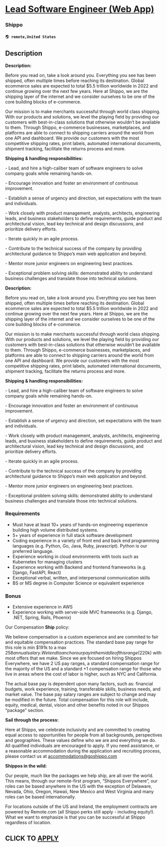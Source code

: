 # [Lead Software Engineer (Web App)](https://www.remotewlb.com/apply/lead-software-engineer-web-app)  
### Shippo  
#### `🌎 remote,United States`  

## Description

 **Description:**

Before you read on, take a look around you. Everything you see has been shipped, often multiple times before reaching its destination. Global ecommerce sales are expected to total $5.5 trillion worldwide in 2022 and continue growing over the next few years. Here at Shippo, we are the shipping layer of the internet and we consider ourselves to be one of the core building blocks of e-commerce.

Our mission is to make merchants successful through world class shipping. With our products and solutions, we level the playing field by providing our customers with best-in-class solutions that otherwise wouldn’t be available to them. Through Shippo, e-commerce businesses, marketplaces, and platforms are able to connect to shipping carriers around the world from one API and dashboard. We provide our customers with the most competitive shipping rates, print labels, automated international documents, shipment tracking, facilitate the returns process and more.

  

 **Shipping & handling responsibilities:**

\- Lead, and hire a high-caliber team of software engineers to solve company goals while remaining hands-on.

\- Encourage innovation and foster an environment of continuous improvement.

\- Establish a sense of urgency and direction, set expectations with the team and individuals.

\- Work closely with product management, analysts, architects, engineering leads, and business stakeholders to define requirements, guide product and architectural vision, lead key technical and design discussions, and prioritize delivery efforts.

\- Iterate quickly in an agile process.

\- Contribute to the technical success of the company by providing architectural guidance to Shippo’s main web application and beyond.

\- Mentor more junior engineers on engineering best practices.

\- Exceptional problem solving skills: demonstrated ability to understand business challenges and translate those into technical solutions.

  

 **Description:**

Before you read on, take a look around you. Everything you see has been shipped, often multiple times before reaching its destination. Global ecommerce sales are expected to total $5.5 trillion worldwide in 2022 and continue growing over the next few years. Here at Shippo, we are the shipping layer of the internet and we consider ourselves to be one of the core building blocks of e-commerce.

Our mission is to make merchants successful through world class shipping. With our products and solutions, we level the playing field by providing our customers with best-in-class solutions that otherwise wouldn’t be available to them. Through Shippo, e-commerce businesses, marketplaces, and platforms are able to connect to shipping carriers around the world from one API and dashboard. We provide our customers with the most competitive shipping rates, print labels, automated international documents, shipment tracking, facilitate the returns process and more.

  

 **Shipping & handling responsibilities:**

\- Lead, and hire a high-caliber team of software engineers to solve company goals while remaining hands-on.

\- Encourage innovation and foster an environment of continuous improvement.

\- Establish a sense of urgency and direction, set expectations with the team and individuals.

\- Work closely with product management, analysts, architects, engineering leads, and business stakeholders to define requirements, guide product and architectural vision, lead key technical and design discussions, and prioritize delivery efforts.

\- Iterate quickly in an agile process.

\- Contribute to the technical success of the company by providing architectural guidance to Shippo’s main web application and beyond.

\- Mentor more junior engineers on engineering best practices.

\- Exceptional problem solving skills: demonstrated ability to understand business challenges and translate those into technical solutions.

  

### Requirements

* Must have at least 10+ years of hands-on engineering experience building high volume distributed systems. 
* 5+ years of experience in full stack software development
* Coding experience in a variety of front end and back end programming languages (e.g. Python, Go, Java, Ruby, javascript). Python is our preferred language.
* Experience working in cloud environments with tools such as Kubernetes for managing clusters
* Experience working with Backend and frontend frameworks (e.g. Django, FastAPI, React)
* Exceptional verbal, written, and interpersonal communication skills
* BS or MS degree in Computer Science or equivalent experience

  

### Bonus

* Extensive experience in AWS
* Experience working with server-side MVC frameworks (e.g. Django, .NET, Spring, Rails, Phoenix)

  

Our Compensation **Ship** policy:

We believe compensation is a custom experience and are commited to fair and equitable compensation practices. The standard base pay range for this role is min $191k to a max $258 annual salary. We tend to anchor our pay in the middle of this range ($220k) with most offers that we make. Since we are focused on hiring Shippos Everywhere, we have 2 US pay ranges, a standard compensation range for the majority of the US and a standard +1 compensation range for those who live in areas where the cost of labor is higher, such as NYC and California.

The actual base pay is dependent upon many factors, such as: financial budgets, work experience, training, transferable skills, business needs, and market value. The base pay salary ranges are subject to change and may be modified in the future. Total compensation for this role will include, equity, medical, dental, vision and other benefits noted in our Shippos “package” section.

  

 **Sail** **through the process:**

Here at Shippo, we celebrate inclusivity and are committed to creating equal access to opportunities for people from all backgrounds, perspectives and geographies. These values define who we are and everything we do. All qualified individuals are encouraged to apply. If you need assistance, or a reasonable accommodation during the application and recruiting process, please contact us at accommodations@goshippo.com

  

 **Shippos in the wild:**

Our people, much like the packages we help ship, are all over the world. This means, through our remote-first program, “Shippos Everywhere”, our roles can be based anywhere in the US with the exception of Delaware, Nevada, Ohio, Oregon, Hawaii, New Mexico and West Virginia and many roles can be based internationally.

For locations outside of the US and Ireland, the employment contracts are powered by Remote.com (all Shippo perks still apply - including equity!). What we want to emphasize is that you can be successful at Shippo regardless of location.

  
## CLICK TO [APPLY](https://www.remotewlb.com/apply/lead-software-engineer-web-app)

